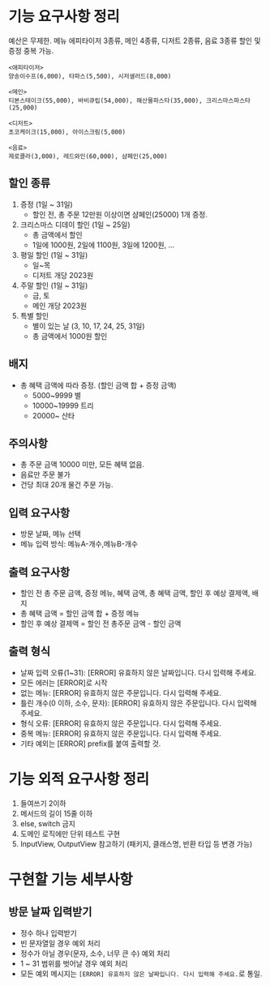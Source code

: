 # 기능 요구사항 정리
예산은 무제한.
메뉴 에피타이저 3종류, 메인 4종류, 디저트 2종류, 음료 3종류
할인 및 증정 중복 가능.
```
<애피타이저>
양송이수프(6,000), 타파스(5,500), 시저샐러드(8,000)

<메인>
티본스테이크(55,000), 바비큐립(54,000), 해산물파스타(35,000), 크리스마스파스타(25,000)

<디저트>
초코케이크(15,000), 아이스크림(5,000)

<음료>
제로콜라(3,000), 레드와인(60,000), 샴페인(25,000)
```

## 할인 종류
1. 증정 (1일 ~ 31일)
    - 할인 전, 총 주문 12만원 이상이면 샴페인(25000) 1개 증정.
2. 크리스마스 디데이 할인 (1일 ~ 25일)
    - 총 금액에서 할인
    - 1일에 1000원, 2일에 1100원, 3일에 1200원, ...
3. 평일 할인 (1일 ~ 31일)
   - 일~목
   - 디저트 개당 2023원
4. 주말 할인 (1일 ~ 31일)
   - 금, 토
   - 메인 개당 2023원
5. 특별 할인
   - 별이 있는 날 (3, 10, 17, 24, 25, 31일)
   - 총 금액에서 1000원 할인
   
## 배지
- 총 혜택 금액에 따라 증정. (할인 금액 합 + 증정 금액)
  - 5000~9999 별
  - 10000~19999 트리
  - 20000~ 산타

## 주의사항
- 총 주문 금액 10000 미만, 모든 혜택 없음.
- 음료만 주문 불가
- 건당 최대 20개 물건 주문 가능.

## 입력 요구사항
- 방문 날짜, 메뉴 선택
- 메뉴 입력 방식: 메뉴A-개수,메뉴B-개수

## 출력 요구사항
- 할인 전 총 주문 금액, 증정 메뉴, 혜택 금액, 총 혜택 금액, 할인 후 예상 결제액, 배지
- 총 혜택 금액 = 할인 금액 합 + 증정 메뉴
- 할인 후 예상 결제액 = 할인 전 총주문 금액 - 할인 금액

## 출력 형식
- 날짜 입력 오류(1~31): [ERROR] 유효하지 않은 날짜입니다. 다시 입력해 주세요.
- 모든 에러는 [ERROR]로 시작
- 없는 메뉴: [ERROR] 유효하지 않은 주문입니다. 다시 입력해 주세요.
- 틀린 개수(0 이하, 소수, 문자): [ERROR] 유효하지 않은 주문입니다. 다시 입력해 주세요.
- 형식 오류: [ERROR] 유효하지 않은 주문입니다. 다시 입력해 주세요.
- 중복 메뉴: [ERROR] 유효하지 않은 주문입니다. 다시 입력해 주세요.
- 기타 예외는 [ERROR] prefix를 붙여 출력할 것.

# 기능 외적 요구사항 정리
1. 들여쓰기 2이하
2. 메서드의 길이 15줄 이하
3. else, switch 금지
4. 도메인 로직에만 단위 테스트 구현
5. InputView, OutputView 참고하기 (패키지, 클래스명, 반환 타입 등 변경 가능)

# 구현할 기능 세부사항
## 방문 날짜 입력받기
- 정수 하나 입력받기
- 빈 문자열일 경우 예외 처리
- 정수가 아닐 경우(문자, 소수, 너무 큰 수) 예외 처리
- 1 ~ 31 범위를 벗어날 경우 예외 처리
- 모든 예외 메시지는 `[ERROR] 유효하지 않은 날짜입니다. 다시 입력해 주세요.`로 통일.